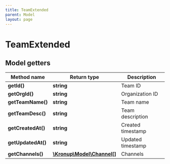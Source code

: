 ```yaml
---
title: TeamExtended
parent: Model
layout: page
---
```


# TeamExtended

## Model getters

Method name | Return type | Description
------------ | ------------- | -------------
**getId()** | **string** | Team ID
**getOrgId()** | **string** | Organization ID
**getTeamName()** | **string** | Team name
**getTeamDesc()** | **string** | Team description
**getCreatedAt()** | **string** | Created timestamp
**getUpdatedAt()** | **string** | Updated timestamp
**getChannels()** | [**\Kronup\Model\Channel[]**](../Channel) | Channels

